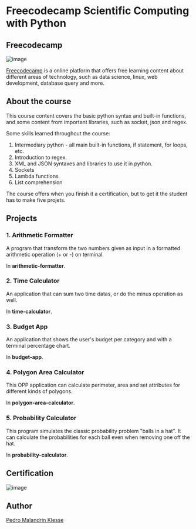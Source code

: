 # Freecodecamp Scientific Computing with Python

## Freecodecamp

![image](https://github.com/Klesse/freecodecamp-data-analysis/assets/62315031/5067a90d-8e77-4b33-9ef5-108acaaf18dc)

[Freecodecamp](https://www.freecodecamp.org) is a online platform that offers free learning content about different areas of technology, 
such as data science, linux, web development, database query and more.

## About the course

This course content covers the basic python syntax and built-in functions, and some content from important libraries, such as socket, json and regex.

Some skills learned throughout the course:

1. Intermediary python - all main built-in functions, if statement, for loops, etc.
2. Introduction to regex.
3. XML and JSON syntaxes and libraries to use it in python.
4. Sockets
5. Lambda functions
6. List comprehension

The course offers when you finish it a certification, but to get it the student has to make five projets.

## Projects

### 1. Arithmetic Formatter

A program that transform the two numbers given as input in a formatted arithmetic operation (+ or -) on terminal.

In **arithmetic-formatter**.

### 2. Time Calculator

An application that can sum two time datas, or do the minus operation as well.

In **time-calculator**.

### 3. Budget App

An application that shows the user's budget per category and with a terminal percentage chart.

In **budget-app**.

### 4. Polygon Area Calculator

This OPP application can calculate perimeter, area and set attributes for different kinds of polygons.

In **polygon-area-calculator**.

### 5. Probability Calculator

This program simulates the classic probability problem "balls in a hat". It can calculate the probabilities for each ball 
even when removing one off the hat.

In **probability-calculator**.

## Certification

![image](https://github.com/Klesse/freecodecamp-scientific-python/assets/62315031/3f40db08-aa83-46a2-89ed-f4c75b1abf70)



## Author

[Pedro Malandrin Klesse](https://www.github.com/Klesse)
